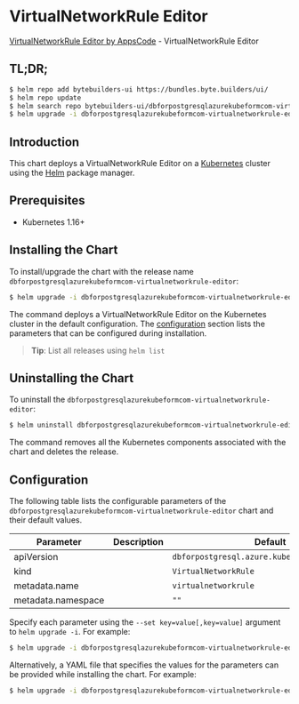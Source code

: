 # VirtualNetworkRule Editor

[VirtualNetworkRule Editor by AppsCode](https://byte.builders) - VirtualNetworkRule Editor

## TL;DR;

```bash
$ helm repo add bytebuilders-ui https://bundles.byte.builders/ui/
$ helm repo update
$ helm search repo bytebuilders-ui/dbforpostgresqlazurekubeformcom-virtualnetworkrule-editor --version=v0.4.18
$ helm upgrade -i dbforpostgresqlazurekubeformcom-virtualnetworkrule-editor bytebuilders-ui/dbforpostgresqlazurekubeformcom-virtualnetworkrule-editor -n default --create-namespace --version=v0.4.18
```

## Introduction

This chart deploys a VirtualNetworkRule Editor on a [Kubernetes](http://kubernetes.io) cluster using the [Helm](https://helm.sh) package manager.

## Prerequisites

- Kubernetes 1.16+

## Installing the Chart

To install/upgrade the chart with the release name `dbforpostgresqlazurekubeformcom-virtualnetworkrule-editor`:

```bash
$ helm upgrade -i dbforpostgresqlazurekubeformcom-virtualnetworkrule-editor bytebuilders-ui/dbforpostgresqlazurekubeformcom-virtualnetworkrule-editor -n default --create-namespace --version=v0.4.18
```

The command deploys a VirtualNetworkRule Editor on the Kubernetes cluster in the default configuration. The [configuration](#configuration) section lists the parameters that can be configured during installation.

> **Tip**: List all releases using `helm list`

## Uninstalling the Chart

To uninstall the `dbforpostgresqlazurekubeformcom-virtualnetworkrule-editor`:

```bash
$ helm uninstall dbforpostgresqlazurekubeformcom-virtualnetworkrule-editor -n default
```

The command removes all the Kubernetes components associated with the chart and deletes the release.

## Configuration

The following table lists the configurable parameters of the `dbforpostgresqlazurekubeformcom-virtualnetworkrule-editor` chart and their default values.

|     Parameter      | Description |                         Default                          |
|--------------------|-------------|----------------------------------------------------------|
| apiVersion         |             | <code>dbforpostgresql.azure.kubeform.com/v1alpha1</code> |
| kind               |             | <code>VirtualNetworkRule</code>                          |
| metadata.name      |             | <code>virtualnetworkrule</code>                          |
| metadata.namespace |             | <code>""</code>                                          |


Specify each parameter using the `--set key=value[,key=value]` argument to `helm upgrade -i`. For example:

```bash
$ helm upgrade -i dbforpostgresqlazurekubeformcom-virtualnetworkrule-editor bytebuilders-ui/dbforpostgresqlazurekubeformcom-virtualnetworkrule-editor -n default --create-namespace --version=v0.4.18 --set apiVersion=dbforpostgresql.azure.kubeform.com/v1alpha1
```

Alternatively, a YAML file that specifies the values for the parameters can be provided while
installing the chart. For example:

```bash
$ helm upgrade -i dbforpostgresqlazurekubeformcom-virtualnetworkrule-editor bytebuilders-ui/dbforpostgresqlazurekubeformcom-virtualnetworkrule-editor -n default --create-namespace --version=v0.4.18 --values values.yaml
```
